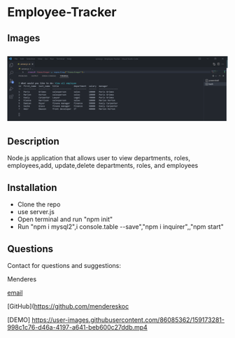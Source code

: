 # Employee-Tracker

 ## Images
  ![ScreenShot](Screenshot.png)
-----

  ## Description
   Node.js application that allows user to view departments, roles, employees,add, update,delete departments, roles, and employees

  <a name="installation"></a>
  ## Installation

  - Clone the repo
  - use server.js
  - Open terminal and run "npm init"
  - Run "npm i mysql2",i console.table --save","npm i inquirer",,"npm start"

  <a name="contact"></a>
  ## Questions
  Contact for questions and suggestions:

  Menderes

  [email](mailto:mndrs.kc@gmail.com)

  [GitHub](https://github.com/mendereskoc

  [DEMO] https://user-images.githubusercontent.com/86085362/159173281-998c1c76-d46a-4197-a641-beb600c27ddb.mp4

